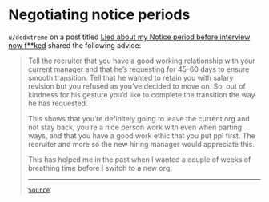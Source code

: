 # Negotiating notice periods

`u/dedxtreme` on a post titled
[Lied about my Notice period before interview now f\*\*ked](https://www.reddit.com/r/developersIndia/comments/1b875sd/lied_about_my_notice_period_before_interview_now/)
shared the following advice:

<blockquote>

Tell the recruiter that you have a good working relationship with your current
manager and that he’s requesting for 45-60 days to ensure smooth transition.
Tell that he wanted to retain you with salary revision but you refused as you’ve
decided to move on. So, out of kindness for his gesture you’d like to complete
the transition the way he has requested.

This shows that you’re definitely going to leave the current org and not stay
back, you’re a nice person work with even when parting ways, and that you have a
good work ethic that you put ppl first. The recruiter and more so the new hiring
manager would appreciate this.

This has helped me in the past when I wanted a couple of weeks of breathing time
before I switch to a new org.

---

[`Source`](https://www.reddit.com/r/developersIndia/comments/1b875sd/comment/ktpodj4/?utm_source=share&utm_medium=web3x&utm_name=web3xcss&utm_term=1&utm_content=share_button)

</blockquote>
